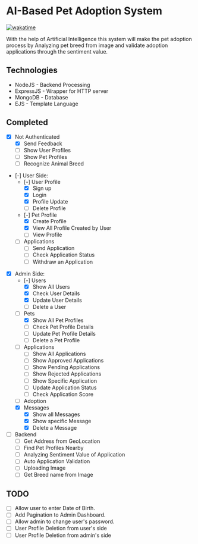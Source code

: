 # **AI-Based Pet Adoption System** <!-- omit in toc -->

[![wakatime](https://wakatime.com/badge/user/51dfdeb9-1041-42fb-9208-3de488dcae61/project/aa2ef1dc-e164-4834-8d6a-cef8208db923.svg?style=social)](https://wakatime.com/badge/user/51dfdeb9-1041-42fb-9208-3de488dcae61/project/aa2ef1dc-e164-4834-8d6a-cef8208db923)

With the help of Artificial Intelligence this system will make the pet adoption process by Analyzing pet breed from image and validate adoption applications through the sentiment value.

## **Technologies**

-   NodeJS - Backend Processing
-   ExpressJS - Wrapper for HTTP server
-   MongoDB - Database
-   EJS - Template Language

## **Completed**

-   [x] Not Authenticated
    -   [x] Send Feedback
    -   [ ] Show User Profiles
    -   [ ] Show Pet Profiles
    -   [ ] Recognize Animal Breed
-   [-] User Side:
    -   [-] User Profile
        -   [x] Sign up
        -   [x] Login
        -   [x] Profile Update
        -   [ ] Delete Profile
    -   [-] Pet Profile
        -   [x] Create Profile
        -   [x] View All Profile Created by User
        -   [ ] View Profile
    -   [ ] Applications
        -   [ ] Send Application
        -   [ ] Check Application Status
        -   [ ] Withdraw an Application
-   [x] Admin Side:
    -   [-] Users
        -   [x] Show All Users
        -   [x] Check User Details
        -   [x] Update User Details
        -   [ ] Delete a User
    -   [ ] Pets
        -   [x] Show All Pet Profiles
        -   [ ] Check Pet Profile Details
        -   [ ] Update Pet Profile Details
        -   [ ] Delete a Pet Profile
    -   [ ] Applications
        -   [ ] Show All Applications
        -   [ ] Show Approved Applications
        -   [ ] Show Pending Applications
        -   [ ] Show Rejected Applications
        -   [ ] Show Specific Application
        -   [ ] Update Application Status
        -   [ ] Check Application Score
    -   [ ] Adoption
    -   [x] Messages
        -   [x] Show all Messages
        -   [x] Show specific Message
        -   [x] Delete a Message
-   [ ] Backend
    -   [ ] Get Address from GeoLocation
    -   [ ] Find Pet Profiles Nearby
    -   [ ] Analyzing Sentiment Value of Application
    -   [ ] Auto Application Validation
    -   [ ] Uploading Image
    -   [ ] Get Breed name from Image

## **TODO**

-   [ ] Allow user to enter Date of Birth.
-   [ ] Add Pagination to Admin Dashboard.
-   [ ] Allow admin to change user's password.
-   [ ] User Profile Deletion from user's side
-   [ ] User Profile Deletion from admin's side

